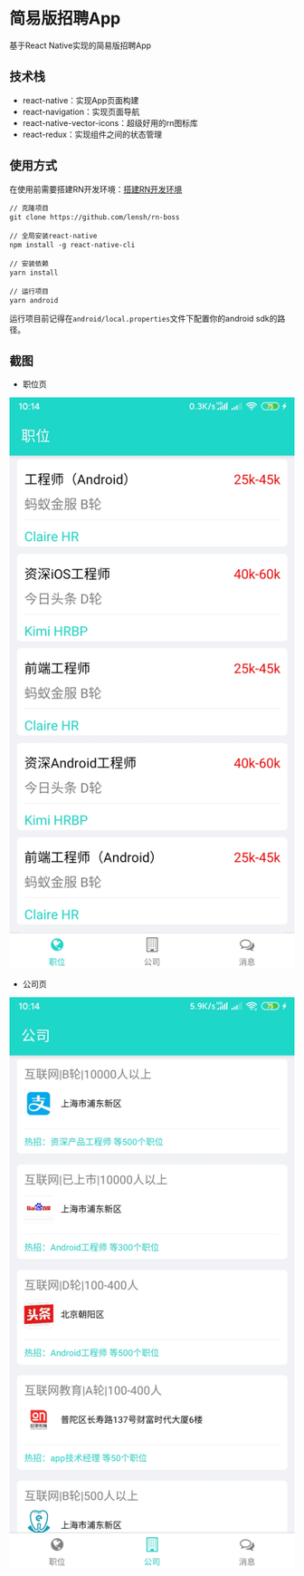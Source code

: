 # 简易版招聘App
基于React Native实现的简易版招聘App
## 技术栈
* react-native：实现App页面构建
* react-navigation：实现页面导航
* react-native-vector-icons：超级好用的rn图标库
* react-redux：实现组件之间的状态管理
## 使用方式
在使用前需要搭建RN开发环境：[搭建RN开发环境](https://reactnative.cn/docs/getting-started)
```
// 克隆项目
git clone https://github.com/lensh/rn-boss

// 全局安装react-native
npm install -g react-native-cli

// 安装依赖
yarn install

// 运行项目
yarn android
```
运行项目前记得在`android/local.properties`文件下配置你的android sdk的路径。
## 截图
* 职位页

![](https://github.com/lensh/rn-boss/blob/master/screenshort/1.jpg)

* 公司页

![](https://github.com/lensh/rn-boss/blob/master/screenshort/2.jpg)
